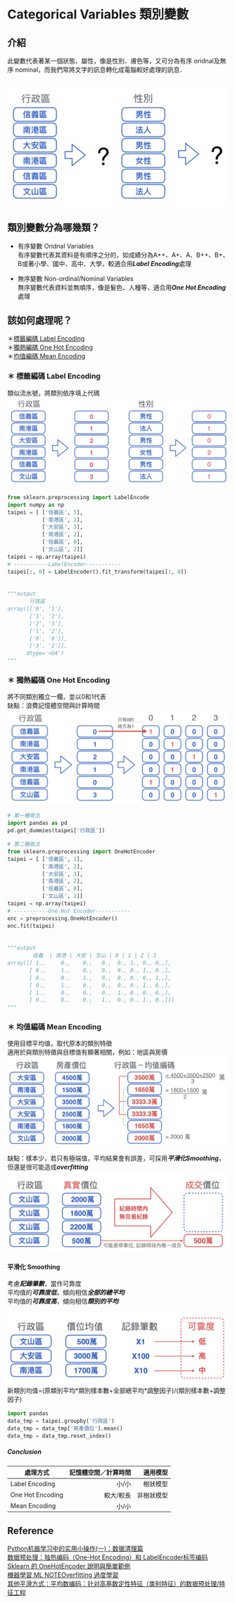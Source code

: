 # Categorical Variables 類別變數
## 介紹
此變數代表著某一個狀態、屬性，像是性別、膚色等，又可分為有序 oridnal及無序 nominal，而我們常將文字的訊息轉化成電腦較好處理的訊息．

<br><img src="Categorical Variables.png">

## 類別變數分為哪幾類？
* 有序變數 Oridnal Variables
<br>有序變數代表其資料是有順序之分的，如成績分為A++、A+、A、B++、B+、B或著小學、國中、高中、大學，較適合用***Label Encoding***處理

* 無序變數 Non-ordinal/Nominal Variables
<br>無序變數代表資料並無順序，像是髮色、人種等，適合用***One Hot Encoding***處理

## 該如何處理呢？
＊[標籤編碼 Label Encoding](#＊-標籤編碼-label-encoding)
<br>＊[獨熱編碼 One Hot Encoding](#＊-獨熱編碼-one-hot-encoding)
<br>＊[均值編碼 Mean Encoding](#＊-均值編碼-mean-encoding)

### ＊ 標籤編碼 Label Encoding
類似流水號，將類別依序填上代碼
<br><img src="Label Encoding.png">

```python
from sklearn.preprocessing import LabelEncode
import numpy as np
taipei = [ ['信義區', 1],
           ['南港區', 2],
           ['大安區', 3],
           ['南港區', 2],
           ['信義區', 0],
           ['文山區', 2]]
taipei = np.array(taipei)
# -----------LabelEncoder-----------
taipei[:, 0] = LabelEncoder().fit_transform(taipei[:, 0])


"""output
       行政區
array([['0', '1'],
       ['1', '2'],
       ['2', '3'],
       ['1', '2'],
       ['0', '0']],
       ['3', '2']],
      dtype='<U4')
"""
```
### ＊ 獨熱編碼 One Hot Encoding
將不同類別獨立一欄，並以0和1代表
<br>缺點：浪費記憶體空間與計算時間
<br><img src="One Hot Encoding.png">

```python
# 第一種做法
import pandas as pd
pd.get_dummies(taipei['行政區'])
```

```python
# 第二種做法
from sklearn.preprocessing import OneHotEncoder
taipei = [ ['信義區', 1],
           ['南港區', 2],
           ['大安區', 3],
           ['南港區', 2],
           ['信義區', 0],
           ['文山區', 2]]
taipei = np.array(taipei)
# -----------One Hot Encoder-----------
enc = preprocessing.OneHotEncoder()
enc.fit(taipei)


"""output
        信義  | 南港 | 大安 | 文山 | 0 | 1 | 2 | 3
array([[ 1.,     0.,    0.,   0.,  0., 1., 0., 0.,],
       [ 0.,     1.,    0.,   0.,  0., 0., 1., 0.,],
       [ 0.,     0.,    1.,   0.,  0., 0., 0., 1.,],
       [ 0.,     1.,    0.,   0.,  0., 0., 1., 0.,],
       [ 1.,     0.,    0.,   0.,  1., 0., 0., 0.,],
       [ 0.,     0.,    0.,   1.,  0., 0., 1., 0.,]])
"""
```

### ＊ 均值編碼 Mean Encoding
使用目標平均值，取代原本的類別特徵
<br>適用於與類別特徵與目標值有顯著相關，例如：地區與房價
<br><img src="Mean Encoding.png">

缺點：樣本少，若只有極端值，平均結果會有誤差，可採用***平滑化Smoothing***，但還是很可能造成***overfitting***
<br><img src="Smoothing01.png">
#### 平滑化 Smoothing
考慮***記錄筆數***，當作可靠度
<br>平均值的***可靠度低***，傾向相信***全部的總平均***
<br>平均值的***可靠度高***，傾向相信***類別的平均***
<p><img src="Smoothing02.png">
<br>新類別均值=(原類別平均*類別樣本數+全部總平均*調整因子)/(類別樣本數+調整因子)
<br>
<!-- $新類別均值 = \frac{(原類別平均 * 類別樣本數 + 全部總平均 * 調整因子)}{類別樣本數 + 調整因子}$ -->

```python
import pandas
data_tmp = taipei.groupby('行政區')
data_tmp = data_tmp['房產價位'].mean()
data_tmp = data_tmp.reset_index()
```

##### Conclusion
處理方式         |記憶體空間／計算時間 |適用模型
----------------|----------------:|-------:
Label Encoding  |小/小             |樹狀模型
One Hot Encoding|較大/較長          |非樹狀模型
Mean Encoding   |小/小             |



## Reference
[Python机器学习中的实用小操作(一)：数据清理篇](https://zhuanlan.zhihu.com/p/29893734)
<br>[数据预处理：独热编码（One-Hot Encoding）和 LabelEncoder标签编码](https://www.twblogs.net/a/5baab6e32b7177781a0e6859/zh-cn/)
<br>[Sklearn 的 OneHotEncoder 說明與簡單範例](https://tree.rocks/python/sklearn-explain-onehotencoder-use/)
<br>[機器學習 ML NOTEOverfitting 過度學習](https://medium.com/雞雞與兔兔的工程世界/機器學習-ml-note-overfitting-過度學習-6196902481bb)
<br>[其他平滑方式：平均数编码：针对高基数定性特征（类别特征）的数据预处理/特征工程](https://zhuanlan.zhihu.com/p/26308272)
